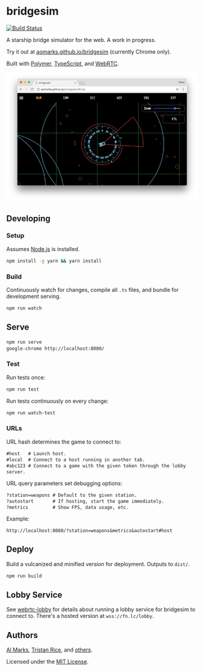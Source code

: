 # bridgesim

[![Build Status](https://travis-ci.org/aomarks/bridgesim.svg?branch=master)](https://travis-ci.org/aomarks/bridgesim)

A starship bridge simulator for the web. A work in progress.

Try it out at [aomarks.github.io/bridgesim](https://aomarks.github.io/bridgesim/) (currently Chrome only).

Built with [Polymer](https://www.polymer-project.org/),
[TypeScript](https://www.typescriptlang.org/),
and [WebRTC](https://webrtc.org/).

![Screenshot](/screenshot.png)

## Developing

### Setup
Assumes [Node.js](https://nodejs.org/en/) is installed.

```sh
npm install -g yarn && yarn install
```

### Build
Continuously watch for changes, compile all `.ts` files, and bundle for development serving.
```sh
npm run watch
```

## Serve

```sh
npm run serve
google-chrome http://localhost:8080/
```

### Test
Run tests once:
```sh
npm run test
```

Run tests continuously on every change:
```sh
npm run watch-test
```

### URLs
URL hash determines the game to connect to:
```
#host   # Launch host.
#local  # Connect to a host running in another tab.
#abc123 # Connect to a game with the given token through the lobby server.
```

URL query parameters set debugging options:
```
?station=weapons # Default to the given station.
?autostart       # If hosting, start the game immediately.
?metrics         # Show FPS, data usage, etc.
```

Example:
```
http://localhost:8080/?station=weapons&metrics&autostart#host
```

## Deploy
Build a vulcanized and minified version for deployment. Outputs to `dist/`.
```sh
npm run build
```

## Lobby Service
See [webrtc-lobby](https://github.com/d4l3k/webrtc-lobby) for details about running a lobby service for bridgesim to connect to. There's a hosted version at `wss://fn.lc/lobby`.

## Authors
[Al Marks](https://github.com/aomarks), [Tristan Rice](https://github.com/d4l3k), and [others](https://github.com/aomarks/bridgesim/graphs/contributors).

Licensed under the [MIT License](https://opensource.org/licenses/MIT).
